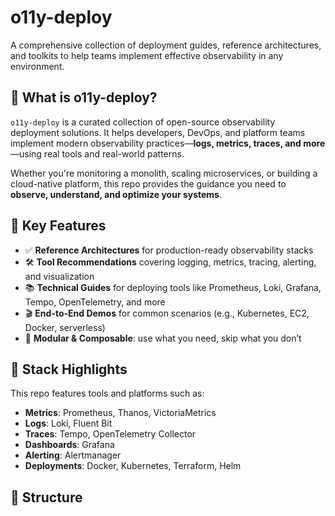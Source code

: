 # o11y-deploy

A comprehensive collection of deployment guides, reference architectures, and toolkits to help teams implement effective observability in any environment.


## 🚀 What is o11y-deploy?

`o11y-deploy` is a curated collection of open-source observability deployment solutions. It helps developers, DevOps, and platform teams implement modern observability practices—**logs, metrics, traces, and more**—using real tools and real-world patterns.

Whether you're monitoring a monolith, scaling microservices, or building a cloud-native platform, this repo provides the guidance you need to **observe, understand, and optimize your systems**.


## 🎯 Key Features

- ✅ **Reference Architectures** for production-ready observability stacks
- 🛠️ **Tool Recommendations** covering logging, metrics, tracing, alerting, and visualization
- 📚 **Technical Guides** for deploying tools like Prometheus, Loki, Grafana, Tempo, OpenTelemetry, and more
- 🎬 **End-to-End Demos** for common scenarios (e.g., Kubernetes, EC2, Docker, serverless)
- 🔌 **Modular & Composable**: use what you need, skip what you don’t


## 🧱 Stack Highlights

This repo features tools and platforms such as:

- **Metrics**: Prometheus, Thanos, VictoriaMetrics
- **Logs**: Loki, Fluent Bit
- **Traces**: Tempo, OpenTelemetry Collector
- **Dashboards**: Grafana
- **Alerting**: Alertmanager
- **Deployments**: Docker, Kubernetes, Terraform, Helm


## 📂 Structure
